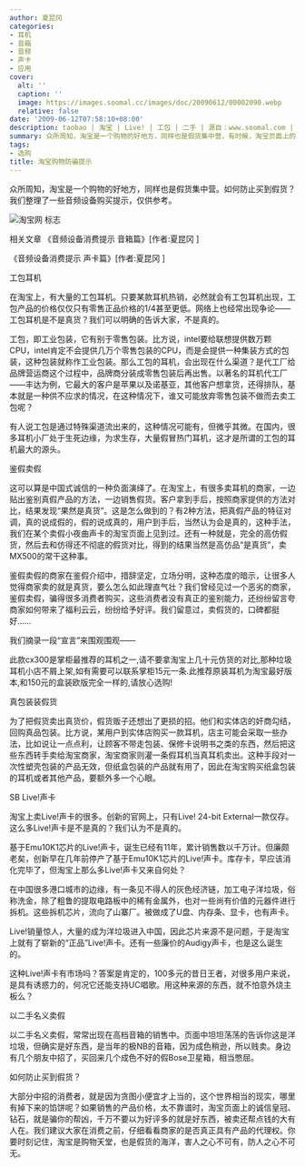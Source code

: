 ```yaml
---
author: 夏昆冈
categories:
- 耳机
- 音箱
- 音频
- 声卡
- 应用
cover:
  alt: ''
  caption: ''
  image: https://images.soomal.cc/images/doc/20090612/00002090.webp
  relative: false
date: '2009-06-12T07:58:10+08:00'
description: taobao | 淘宝 | Live! | 工包 | 二手 | 源自：www.soomal.com | 版权：原创 |  平均/总评分：09.67/667
summary: 众所周知，淘宝是一个购物的好地方，同样也是假货集中营，有时候，淘宝页面上的诚信皇冠、钻石，就是骗你的帮凶，千万不要以为好评多的就是好东西，被卖还帮点钱的大有人在。如何防止买到假货？我们整理了一些音频设备购买提示，仅供参考。
tags:
- 选购
title: 淘宝购物防骗提示
---
```


众所周知，淘宝是一个购物的好地方，同样也是假货集中营。如何防止买到假货？我们整理了一些音频设备购买提示，仅供参考。



![淘宝网 标志](https://images.soomal.cc/images/doc/20090612/00002090.webp)



相关文章
《音频设备消费提示 音箱篇》[作者:夏昆冈 ]

《音频设备消费提示 声卡篇》[作者:夏昆冈 ]



工包耳机



在淘宝上，有大量的工包耳机。只要某款耳机热销，必然就会有工包耳机出现，工包产品的价格仅仅只有零售正品价格的1/4甚至更低。网络上也经常出现争论――工包耳机是不是真货？我们可以明确的告诉大家，不是真的。



工包，即工业包装，它有别于零售包装。比方说，intel要给联想提供数万颗CPU，intel肯定不会提供几万个零售包装的CPU，而是会提供一种集装方式的包装，这种包装就称作工业包装。那么工包的耳机，会出现在什么渠道？是代工厂给品牌营运商这个过程中，品牌商分装成零售包装后再出售。以著名的耳机代工厂――丰达为例，它最大的客户是苹果以及诺基亚，其他客户想拿货，还得排队，基本就是一种供不应求的情况，在这种情况下，谁又可能放弃零售包装不做而去卖工包呢？



有人说工包是通过特殊渠道流出来的，这种情况可能有，但微乎其微。在国内，很多耳机小厂处于生死边缘，为求生存，大量假冒热门耳机，这才是所谓的工包的耳机最大的源头。



鉴假卖假



这可以算是中国式诚信的一种负面演绎了。在淘宝上，有很多卖耳机的商家，一边贴出鉴别真假产品的方法，一边销售假货。客户拿到手后，按照商家提供的方法对比，结果发现“果然是真货”。这是怎么做到的？有2种方法，把真假产品的特征对调，真的说成假的，假的说成真的，用户到手后，当然认为会是真的，这种手法，我们在某个卖假小夜曲声卡的淘宝页面上见到过。还有一种就是，完全的高仿假货，然后去和仿得还不彻底的假货对比，得到的结果当然是高仿品“是真货”，卖MX500的常干这种事。



鉴假卖假的商家在鉴假介绍中，措辞坚定，立场分明，这种态度的暗示，让很多人觉得商家卖的就是真货，要么怎么如此理直气壮？我们曾经见过一个恶劣的商家，鉴假卖假，骗得很多消费者购买，这些消费者没有真正的鉴别能力，还纷纷留言夸商家如何带来了福利云云，纷纷给予好评。我们留意过，卖假货的，口碑都挺好……



我们摘录一段“宣言”来围观围观――



此款cx300是掌柜最推荐的耳机之一,请不要拿淘宝上几十元仿货的对比,那种垃圾耳机小店不屑上架,如有需要可以联系掌柜15元一条.此推荐原装耳机为淘宝最好版本,和150元的盒装欧版完全一样的,请放心选购!



真包装装假货



为了把假货卖出真货价，假货贩子还想出了更损的招。他们和实体店的奸商勾结，回购真品包装。比方说，某用户到实体店购买一款耳机，店主可能会采取一些办法，比如说让一点点利，让顾客不带走包装、保修卡说明书之类的东西，然后把这些东西转手卖给淘宝商家，淘宝商家则灌一条假耳机当真耳机卖出。这种手段对一次性塑壳包装的产品无效，但纸盒包装的产品就有用了，因此在淘宝购买纸盒包装的耳机或者其他产品，要额外多一个心眼。



SB Live!声卡



淘宝上卖Live!声卡的很多。创新的官网上，只有Live! 24-bit External一款仅存。这么多Live!声卡是不是真的？我们认为不是真的。



基于Emu10K1芯片的Live!声卡，诞生已经有11年，累计销售数以千万计。但廉颇老矣，创新早在几年前停产了基于Emu10K1芯片的Live!声卡。库存卡，早应该消化完毕了，但淘宝上那么多Live!声卡又来自何处？



在中国很多港口城市的边缘，有一条见不得人的灰色经济链，加工电子洋垃圾，俗称洗金，除了粗鲁的提取电路板中的稀有金属外，也对一些尚有价值的元器件进行拆机。这些拆机芯片，流向了山寨厂。被做成了U盘、内存条、显卡，也有声卡。



Live!销量惊人，大量的成为洋垃圾进入中国，因此芯片来源不是问题，于是淘宝上就有了崭新的“正品”Live!声卡。还有一些廉价的Audigy声卡，也是这么诞生的。



这种Live!声卡有市场吗？答案是肯定的，100多元的昔日王者，对很多用户来说，是具有诱惑力的，何况它还能支持UC唱歌。用这种来源的东西，就不怕意外烧主板么？



以二手名义卖假



以二手名义卖假，常常出现在高档音箱的销售中。页面中坦坦荡荡的告诉你这是洋垃圾，但确实是好东西，是当年的极NB的音箱，因为成色稍逊，所以贱卖。身边有几个朋友中招了，买回来几个成色不好的假Bose卫星箱，相当憋屈。



如何防止买到假货？



大部分中招的消费者，就是因为贪图小便宜才上当的，这个世界相当的现实，哪里有掉下来的馅饼呢？如果销售的产品价格，太不靠谱时，淘宝页面上的诚信皇冠、钻石，就是骗你的帮凶，千万不要以为好评多的就是好东西，被卖还帮点钱的大有人在。我们建议大家在消费之前，仔细看看商家的是否真正具有产品的代理权。你要时刻记住，淘宝是购物天堂，也是假货的海洋，害人之心不可有，防人之心不可无。